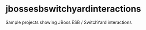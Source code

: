 jbossesbswitchyardinteractions
==============================

Sample projects showing JBoss ESB / SwitchYard interactions
